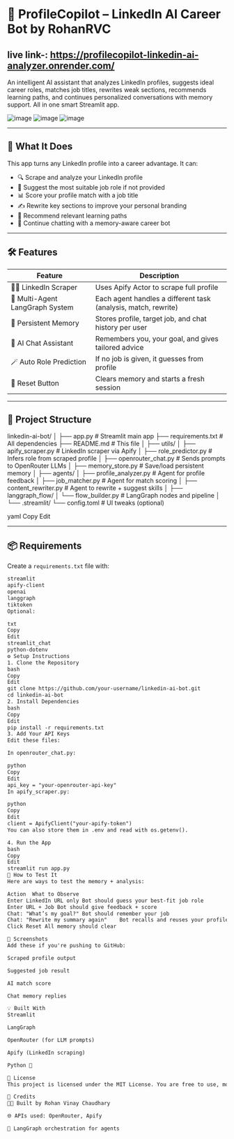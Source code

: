 # 🚀 ProfileCopilot – LinkedIn AI Career Bot by RohanRVC

## live link-: https://profilecopilot-linkedin-ai-analyzer.onrender.com/

An intelligent AI assistant that analyzes LinkedIn profiles, suggests ideal career roles, matches job titles, rewrites weak sections, recommends learning paths, and continues personalized conversations with memory support. All in one smart Streamlit app.

![image](https://github.com/user-attachments/assets/e3a34bd9-75e0-47d4-b53b-1822d5e063ce)
![image](https://github.com/user-attachments/assets/97bd8d3d-4c50-4960-902f-10db52421d75)
![image](https://github.com/user-attachments/assets/a413389c-02dc-4563-821b-d25e7d6625f6)

---

## 🧠 What It Does

This app turns any LinkedIn profile into a career advantage. It can:

- 🔍 Scrape and analyze your LinkedIn profile
- 🎯 Suggest the most suitable job role if not provided
- 📊 Score your profile match with a job title
- ✍️ Rewrite key sections to improve your personal branding
- 🧭 Recommend relevant learning paths
- 💬 Continue chatting with a memory-aware career bot

---

## 🛠️ Features

| Feature                              | Description |
|--------------------------------------|-------------|
| 🕵️‍♂️ LinkedIn Scraper                 | Uses Apify Actor to scrape full profile |
| 🤖 Multi-Agent LangGraph System       | Each agent handles a different task (analysis, match, rewrite) |
| 🧠 Persistent Memory                  | Stores profile, target job, and chat history per user |
| 💬 AI Chat Assistant                  | Remembers you, your goal, and gives tailored advice |
| 🪄 Auto Role Prediction               | If no job is given, it guesses from profile |
| 🔄 Reset Button                      | Clears memory and starts a fresh session |

---

## 📂 Project Structure

linkedin-ai-bot/
│
├── app.py # Streamlit main app
├── requirements.txt # All dependencies
├── README.md # This file
│
├── utils/
│ ├── apify_scraper.py # LinkedIn scraper via Apify
│ ├── role_predictor.py # Infers role from scraped profile
│ ├── openrouter_chat.py # Sends prompts to OpenRouter LLMs
│ ├── memory_store.py # Save/load persistent memory
│
├── agents/
│ ├── profile_analyzer.py # Agent for profile feedback
│ ├── job_matcher.py # Agent for match scoring
│ ├── content_rewriter.py # Agent to rewrite + suggest skills
│
├── langgraph_flow/
│ └── flow_builder.py # LangGraph nodes and pipeline
│
└── .streamlit/
└── config.toml # UI tweaks (optional)

yaml
Copy
Edit

---

## 📦 Requirements

Create a `requirements.txt` file with:

```txt
streamlit
apify-client
openai
langgraph
tiktoken
Optional:

txt
Copy
Edit
streamlit_chat
python-dotenv
⚙️ Setup Instructions
1. Clone the Repository
bash
Copy
Edit
git clone https://github.com/your-username/linkedin-ai-bot.git
cd linkedin-ai-bot
2. Install Dependencies
bash
Copy
Edit
pip install -r requirements.txt
3. Add Your API Keys
Edit these files:

In openrouter_chat.py:

python
Copy
Edit
api_key = "your-openrouter-api-key"
In apify_scraper.py:

python
Copy
Edit
client = ApifyClient("your-apify-token")
You can also store them in .env and read with os.getenv().

4. Run the App
bash
Copy
Edit
streamlit run app.py
🧪 How to Test It
Here are ways to test the memory + analysis:

Action	What to Observe
Enter LinkedIn URL only	Bot should guess your best-fit job role
Enter URL + Job	Bot should give feedback + score
Chat: "What’s my goal?"	Bot should remember your job
Chat: "Rewrite my summary again"	Bot recalls and reuses your profile
Click Reset	All memory should clear

📸 Screenshots
Add these if you're pushing to GitHub:

Scraped profile output

Suggested job result

AI match score

Chat memory replies

💡 Built With
Streamlit

LangGraph

OpenRouter (for LLM prompts)

Apify (LinkedIn scraping)

Python 🐍

🔐 License
This project is licensed under the MIT License. You are free to use, modify, and deploy it as your own.

🙌 Credits
👨‍💻 Built by Rohan Vinay Chaudhary

🌐 APIs used: OpenRouter, Apify

💬 LangGraph orchestration for agents


